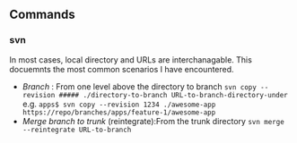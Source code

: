 ## Commands
### svn 
In most cases, local directory and URLs are interchanagable. This docuemnts the most common scenarios I have encountered.
* *Branch* : From one level above the directory to branch `svn copy --revision ##### ./directory-to-branch URL-to-branch-directory-under` e.g. `apps$ svn copy --revision 1234 ./awesome-app https://repo/branches/apps/feature-1/awesome-app`
* *Merge branch to trunk* (reintegrate):From the trunk directory `svn merge --reintegrate URL-to-branch`
